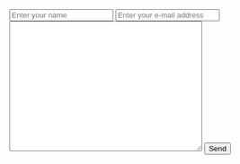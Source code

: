 <div class="grid grid-cols-2">
<form method="post" action="https://forms.un-static.com/forms/YOUR_ENDPOINT_REFERENCE">
  <input type="text" name="name" placeholder="Enter your name" required>
  <input type="email" name="email" placeholder="Enter your e-mail address" required>
  <textarea name="message" cols="40" rows="15"></textarea>
  <button type="submit">Send</button>
  <div class="text-center">
  </div>
</form>
</div>
